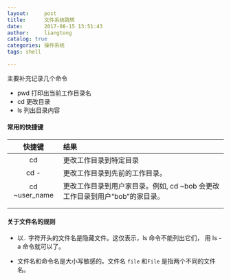 ```yaml
---
layout:     post
title:      文件系统跳转
date:       2017-08-15 13:51:43
author:     liangtong
catalog: true
categories: 操作系统
tags: shell

---
```


  

主要补充记录几个命令

+ pwd 打印出当前工作目录名
+ cd 更改目录
+ ls 列出目录内容



#### 常用的快捷键  

|    快捷键     | 结果                                                         |
| :-----------: | :----------------------------------------------------------- |
|      cd      | 更改工作目录到特定目录                                       |
|     cd -      | 更改工作目录到先前的工作目录。                               |
| cd ~user_name | 更改工作目录到用户家目录。例如, cd ~bob 会更改工作目录到用户“bob”的家目录。 |
|               |                                                              |
|               |                                                              |



#### 关于文件名的规则



+ 以`.` 字符开头的文件名是隐藏文件。这仅表示，ls 命令不能列出它们， 用 ls -a 命令就可以了。

+ 文件名和命令名是大小写敏感的。文件名 `file` 和`File` 是指两个不同的文件名。